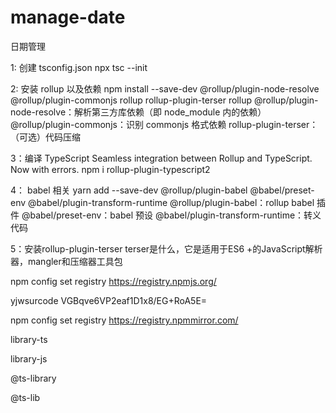 # manage-date

日期管理

1: 创建 tsconfig.json
npx tsc --init

2: 安装 rollup 以及依赖
npm install --save-dev @rollup/plugin-node-resolve @rollup/plugin-commonjs rollup rollup-plugin-terser
rollup
@rollup/plugin-node-resolve：解析第三方库依赖（即 node_module 内的依赖）
@rollup/plugin-commonjs：识别 commonjs 格式依赖
rollup-plugin-terser：（可选）代码压缩

3：编译 TypeScript
Seamless integration between Rollup and TypeScript. Now with errors.
npm i rollup-plugin-typescript2

4： babel 相关
yarn add --save-dev @rollup/plugin-babel @babel/preset-env @babel/plugin-transform-runtime
@rollup/plugin-babel：rollup babel 插件
@babel/preset-env：babel 预设
@babel/plugin-transform-runtime：转义代码

5：安装rollup-plugin-terser
terser是什么，它是适用于ES6 +的JavaScript解析器，mangler和压缩器工具包

npm config set registry https://registry.npmjs.org/

yjwsurcode
VGBqve6VP2eaf1D1x8/EG+RoA5E=

npm config set registry https://registry.npmmirror.com/

library-ts

library-js

@ts-library

@ts-lib

